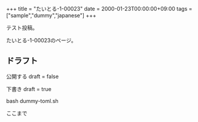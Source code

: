 +++
title = "たいとる-1-00023"
date = 2000-01-23T00:00:00+09:00
tags = ["sample","dummy","japanese"]
+++

テスト投稿。

たいとる-1-00023のページ。


## ドラフト

公開する
draft = false

下書き
draft = true

bash dummy-toml.sh

ここまで
